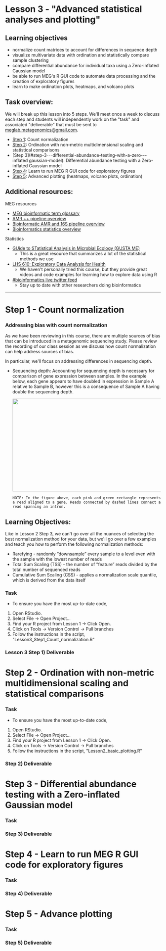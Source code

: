 # Lesson 3 - "Advanced statistical analyses and plotting"

## Learning objectives
* normalize count matrices to account for differences in sequence depth
* visualize multivariate data with ordination and statistically compare sample clustering
* compare differential abundance for individual taxa using a Zero-inflated Gaussian model
* be able to run MEG's R GUI code to automate data processing and the creation of exploratory figures
* learn to make ordination plots, heatmaps, and volcano plots

## Task overview:
We will break up this lesson into 5 steps. We'll meet once a week to discuss each step and students will independently work on the "task" and associated "deliverable" that must be sent to meglab.metagenomics@gmail.com.
* [Step 1](#step-1---count-normalization): Count normalization
* [Step 2](#step-2---ordination-with-non---metric-multidimensional-scaling-and-statistical-comparisons): Ordination with non-metric multidimensional scaling and statistical comparisons
* [Step 3](#step-3---differential-abundance-testing-with-a-zero---inflated gaussian-model): Differential abundance testing with a Zero-inflated Gaussian model
* [Step 4](#step-4---learn-to-run-meg-r-gui-code-for-exploratory-figures): Learn to run MEG R GUI code for exploratory figures
* [Step 5](#step-5---advanced-plotting): Advanced plotting (heatmaps, volcano plots, ordination)


## Additional resources:
MEG resources
* [MEG bioinformatic term glossary](https://github.com/EnriqueDoster/MEG_intro_stats_course/blob/master/misc_resources/Glossary.md)
* [AMR ++ pipeline overview](https://github.com/EnriqueDoster/MEG_intro_stats_course/blob/master/misc_resources/AMR%2B%2B_v2_pipeline_overview.pdf)
* [Bioinformatic AMR and 16S pipeline overview](https://github.com/EnriqueDoster/MEG_intro_stats_course/blob/master/misc_resources/Bioinformatic_AMR_and_16S_pipeline_overview.pdf)
* [Bioinformatics statistics overview](https://github.com/EnriqueDoster/MEG_intro_stats_course/blob/master/misc_resources/Bioinformatic_statistics_overview.pdf)


Statistics
* [GUide to STatistical Analysis in Microbial Ecology (GUSTA ME)](https://mb3is.megx.net/gustame)
  * This is a great resource that summarizes a lot of the statistical methods we use
* [LHS 610: Exploratory Data Analysis for Health](https://kdpsingh.lab.medicine.umich.edu/lhs-610)
  * We haven't personally tried this course, but they provide great videos and code examples for learning how to explore data using R
* [#bioinformatics live twitter feed](https://twitter.com/search?q=%23bioinformatics&src=hash)
  * Stay up to date with other researchers doing bioinformatics


---

# Step 1 - Count normalization

### Addressing bias with count normalization
As we have been reviewing in this course, there are multiple sources of bias that can be introduced in a metagenomic sequencing study. Please review the recording of our class session as we discuss how count normalization can help address sources of bias.

In particular, we'll focus on addressing differences in sequencing depth.
* Sequencing depth: Accounting for sequencing depth is necessary for comparison of gene expression between samples. In the example below, each gene appears to have doubled in expression in Sample A relative to Sample B, however this is a consequence of Sample A having double the sequencing depth.

  <img src="https://hbctraining.github.io/DGE_workshop/img/normalization_methods_depth.png" width="500" height="300" />  
    
      NOTE: In the figure above, each pink and green rectangle represents a read aligned to a gene. Reads connected by dashed lines connect a read spanning an intron.
    
## Learning Objectives:
Like in Lesson 2 Step 3, we can't go over all the nuances of selecting the best normalization method for your data, but we'll go over a few examples and teach you how to perform the following normalization methods:
* Rarefying - randomly “downsample” every sample to a level even with the sample with the lowest number of reads
* Total Sum Scaling (TSS) - the number of ”feature” reads divided by the total number of sequenced reads
* Cumulative Sum Scaling (CSS) - applies a normalization scale quantile, which is derived from the data itself



### Task
* To ensure you have the most up-to-date code,
1. Open RStudio.
2. Select File → Open Project…
3. Find your R project from Lesson 1 → Click Open.
4. Click on Tools → Version Control → Pull branches
5. Follow the instructions in the script, "Lesson3_Step1_Count_normalization.R"


### Lesson 3 Step 1) Deliverable








# Step 2 - Ordination with non-metric multidimensional scaling and statistical comparisons
###

### Task
* To ensure you have the most up-to-date code,
1. Open RStudio.
2. Select File → Open Project…
3. Find your R project from Lesson 1 → Click Open.
4. Click on Tools → Version Control → Pull branches
5. Follow the instructions in the script, "Lesson2_basic_plotting.R"

### Step 2) Deliverable






# Step 3 - Differential abundance testing with a Zero-inflated Gaussian model
###

### Task

### Step 3) Deliverable






# Step 4 - Learn to run MEG R GUI code for exploratory figures
###

### Task

### Step 4) Deliverable






# Step 5 - Advance plotting
###

### Task

### Step 5) Deliverable
